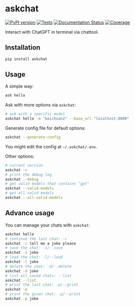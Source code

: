 # askchat
[![PyPI version](https://img.shields.io/pypi/v/askchat.svg)](https://pypi.python.org/pypi/askchat)
[![Tests](https://github.com/rexwzh/askchat/actions/workflows/test.yml/badge.svg)](https://github.com/rexwzh/askchat/actions/workflows/test.yml/)
[![Documentation Status](https://img.shields.io/badge/docs-github_pages-blue.svg)](https://rexwzh.github.io/askchat/)
[![Coverage](https://codecov.io/gh/rexwzh/askchat/branch/main/graph/badge.svg)](https://codecov.io/gh/rexwzh/askchat)


Interact with ChatGPT in terminal via chattool.

## Installation

```bash
pip install askchat
```

## Usage

A simple way:
```bash
ask hello
```

Ask with more options via `askchat`:
```bash
# ask with a specific model
askchat hello -m "baichuan2" --base_url "localhost:8000"
```

Generate config file for default options:
```bash
askchat --generate-config
```

You might edit the config at `~/.askchat/.env`.

Other options:
```bash
# current version
askchat -v 
# print the debug log
askchat --debug
# get valid models that contains "gpt"
askchat --valid-models
# get all valid models
askchat --all-valid-models
```

## Advance usage

You can manage your chats with `askchat`:

```bash
askchat hello
# continue the last chat: -c
askchat -c tell me a joke please
# save the chat: -s/--save
askchat -s joke
# load the chat: -l/--load
askchat -l joke
# delete the chat: -d/--delete
askchat -d joke
# list all saved chats: --list
askchat --list
# print the last chat: -p/--print
askchat -p
# print the given chat: -p/--print
askchat -p joke
```

